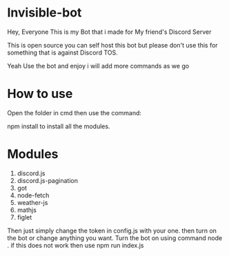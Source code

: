 # Invisible-bot

Hey, Everyone This is my Bot that i made for My friend's Discord Server

This is open source you can self host this bot but please don't use this for something that is against Discord TOS.

Yeah Use the bot and enjoy i will add more commands as we go


# How to use

Open the folder in cmd then use the command:

npm install to install all the modules.

# Modules
1. discord.js
2. discord.js-pagination
3. got
4. node-fetch
5. weather-js
6. mathjs
7. figlet

Then just simply change the token in config.js with your one.
then turn on the bot or change anything you want.
Turn the bot on using command node . if this does not work then use npm run index.js
